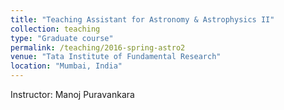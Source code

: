 ```yaml
---
title: "Teaching Assistant for Astronomy & Astrophysics II"
collection: teaching
type: "Graduate course"
permalink: /teaching/2016-spring-astro2
venue: "Tata Institute of Fundamental Research"
location: "Mumbai, India"
---
```


Instructor: Manoj Puravankara
